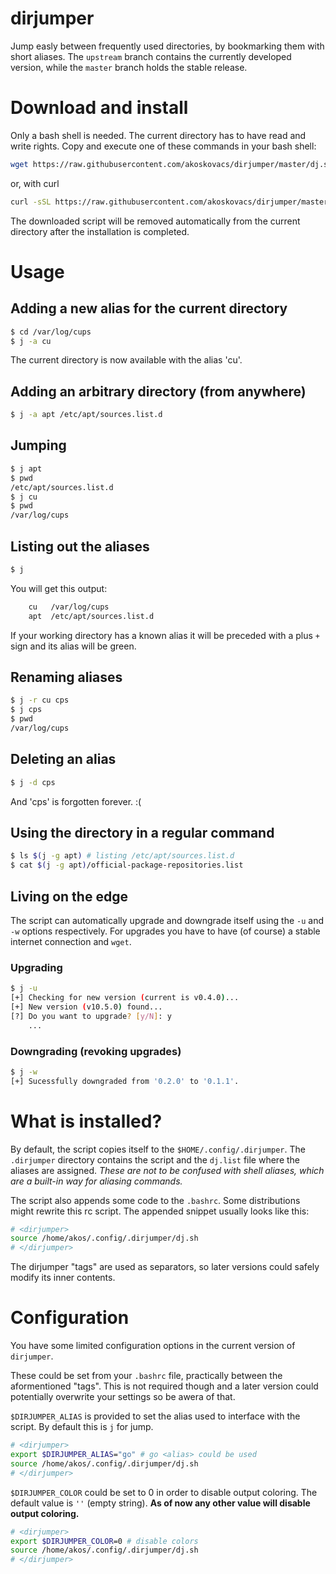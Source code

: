 # dirjumper

Jump easly between frequently used directories, by bookmarking them with short aliases. The `upstream` branch contains
the currently developed version, while the `master` branch holds the stable release.
# Download and install
Only a bash shell is needed. The current directory has to have read and write rights. Copy and execute one of these commands in your bash shell:
``` sh
wget https://raw.githubusercontent.com/akoskovacs/dirjumper/master/dj.sh && bash dj.sh install
```
or, with curl
``` sh
curl -sSL https://raw.githubusercontent.com/akoskovacs/dirjumper/master/dj.sh && bash dj.sh install
```

The downloaded script will be removed automatically from the current directory after the installation is completed.
# Usage
## Adding a new alias for the current directory
``` sh
$ cd /var/log/cups
$ j -a cu
```
The current directory is now available with the alias 'cu'.

## Adding an arbitrary directory (from anywhere)
``` sh
$ j -a apt /etc/apt/sources.list.d
```
## Jumping
``` sh
$ j apt
$ pwd
/etc/apt/sources.list.d
$ j cu
$ pwd     
/var/log/cups
```
## Listing out the aliases
``` sh
$ j 
```
You will get this output:

``` sh
    cu   /var/log/cups
    apt  /etc/apt/sources.list.d
```
If your working directory has a known alias it will be preceded with a plus `+` sign
 and its alias will be green.
## Renaming aliases
``` sh
$ j -r cu cps
$ j cps
$ pwd
/var/log/cups
```
## Deleting an alias
``` sh
$ j -d cps
```
And 'cps' is forgotten forever. :(

## Using the directory in a regular command
``` sh
$ ls $(j -g apt) # listing /etc/apt/sources.list.d
$ cat $(j -g apt)/official-package-repositories.list
```

## Living on the edge
The script can automatically upgrade and downgrade itself using the `-u` and `-w` 
options respectively. For upgrades you have to have (of course) a stable internet 
connection and `wget`.

### Upgrading
``` sh
$ j -u
[+] Checking for new version (current is v0.4.0)...
[+] New version (v10.5.0) found...
[?] Do you want to upgrade? [y/N]: y
    ...
```
### Downgrading (revoking upgrades)
``` sh
$ j -w
[+] Sucessfully downgraded from '0.2.0' to '0.1.1'.
```

# What is installed?
By default, the script copies itself to the `$HOME/.config/.dirjumper`. The `.dirjumper`
directory contains the script and the `dj.list` file 
where the aliases are assigned. *These are not to be confused with shell aliases, which are a built-in way for aliasing commands.*

The script also appends some code to the `.bashrc`. Some distributions might rewrite
this rc script. The appended snippet usually looks like this:
```sh
# <dirjumper>
source /home/akos/.config/.dirjumper/dj.sh
# </dirjumper>
```
The dirjumper "tags" are used as separators, so later versions
could safely modify its inner contents.

# Configuration
You have some limited configuration options in the current version of
`dirjumper`.

These could be set from your `.bashrc` file, practically between
the aformentioned "tags". This is not required though and a later
version could potentially overwrite your settings so be awera of that.

`$DIRJUMPER_ALIAS` is provided to set the alias used to interface
with the script. By default this is `j` for jump.

```sh
# <dirjumper>
export $DIRJUMPER_ALIAS="go" # go <alias> could be used
source /home/akos/.config/.dirjumper/dj.sh
# </dirjumper>
```

`$DIRJUMPER_COLOR` could be set to 0 in order to disable output coloring. The default value is `''` (empty string). **As of now any
other value will disable output coloring.**

```sh
# <dirjumper>
export $DIRJUMPER_COLOR=0 # disable colors
source /home/akos/.config/.dirjumper/dj.sh
# </dirjumper>
```
